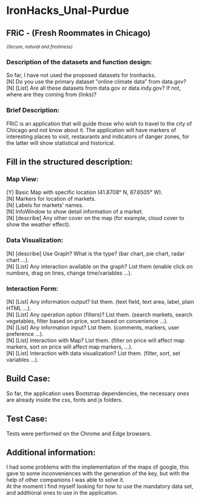 # IronHacks_Unal-Purdue

## FRiC - (Fresh Roommates in Chicago)
<i><small>(Secure, natural and freshness)</small></i>

### Description of the datasets and function design:
So far, I have not used the proposed datasets for Ironhacks.<br>
[N] Do you use the primary dataset ”online climate data” from data.gov? <br>
[N] [List] Are all these datasets from data.gov or data.indy.gov? If not, where are they coming from (links)? <br>

### Brief Description:
FRiC is an application that will guide those who wish to travel to the city of Chicago and not know about it. The application will have markers of interesting places to visit, restaurants and indicators of danger zones, for the latter will show statistical and historical.<br>

## Fill in the structured description:
### Map View:
[Y] Basic Map with specific location (41.8708° N, 87.6505° W). <br>
[N] Markers for location of markets. <br>
[N] Labels for markets' names. <br>
[N] InfoWindow to show detail information of a market. <br>
[N] [describe] Any other cover on the map (for example, cloud cover to show the weather effect). <br>

### Data Visualization:
[N] [describe] Use Graph? What is the type? (bar chart, pie chart, radar chart ...). <br>
[N] [List] Any interaction available on the graph? List them (enable click on numbers, drag on lines, change time/variables ...). <br>

### Interaction Form:
[N] [List] Any information output? list them. (text field, text area, label, plain HTML ...). <br>
[N] [List] Any operation option (filters)? List them. (search markets, search vegetables, filter based on price, sort based on convenience ...). <br>
[N] [List] Any information input? List them. (comments, markers, user preference ...). <br>
[N] [List] Interaction with Map? List them. (filter on price will affect map markers, sort on price will affect map markers, ...). <br>
[N] [List] Interaction with data visualization? List them. (filter, sort, set variables ...). <br>

## Build Case:
So far, the application uses Bootstrap dependencies, the necessary ones are already inside the css, fonts and js folders. <br>

## Test Case:
Tests were performed on the Chrome and Edge browsers. <br>

## Additional information:
I had some problems with the implementation of the maps of google, this gave to some inconveniences with the generation of the key, but with the help of other companions I was able to solve it. <br>
At the moment I find myself looking for how to use the mandatory data set, and additional ones to use in the application. <br>
